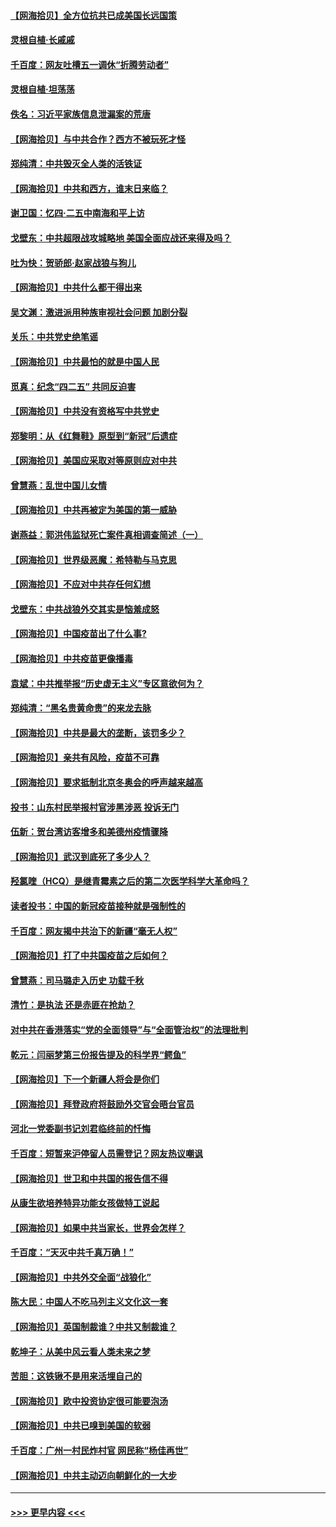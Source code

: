 #### [【网海拾贝】全方位抗共已成美国长远国策](../pages/nsc993/n12906878.md?t=04270851) 
#### [灵根自植‧长戚戚](../pages/nsc993/n12905585.md?t=04270851) 
#### [千百度：网友吐槽五一调休“折腾劳动者”](../pages/nsc993/n12905934.md?t=04270851) 
#### [灵根自植‧坦荡荡](../pages/nsc993/n12905562.md?t=04270851) 
#### [佚名：习近平家族信息泄漏案的荒唐](../pages/nsc993/n12904705.md?t=04270851) 
#### [【网海拾贝】与中共合作？西方不被玩死才怪](../pages/nsc993/n12903873.md?t=04270851) 
#### [郑纯清：中共毁灭全人类的活铁证](../pages/nsc993/n12903785.md?t=04270851) 
#### [【网海拾贝】中共和西方，谁末日来临？](../pages/nsc993/n12903482.md?t=04270851) 
#### [谢卫国：忆四‧二五中南海和平上访](../pages/nsc993/n12902192.md?t=04270851) 
#### [戈壁东：中共超限战攻城略地 美国全面应战还来得及吗？](../pages/nsc993/n12902297.md?t=04270851) 
#### [吐为快：贺骄郎‧赵家战狼与狗儿](../pages/nsc993/n12902280.md?t=04270851) 
#### [【网海拾贝】中共什么都干得出来](../pages/nsc993/n12897500.md?t=04270851) 
#### [吴文渊：激进派用种族审视社会问题 加剧分裂](../pages/nsc993/n12893881.md?t=04270851) 
#### [关乐：中共党史绝笔谣](../pages/nsc993/n12897270.md?t=04270851) 
#### [【网海拾贝】中共最怕的就是中国人民](../pages/nsc993/n12894705.md?t=04270851) 
#### [觅真：纪念“四二五” 共同反迫害](../pages/nsc993/n12894553.md?t=04270851) 
#### [【网海拾贝】中共没有资格写中共党史](../pages/nsc993/n12892231.md?t=04270851) 
#### [郑黎明：从《红舞鞋》原型到“新冠”后遗症](../pages/nsc993/n12890469.md?t=04270851) 
#### [【网海拾贝】美国应采取对等原则应对中共](../pages/nsc993/n12889176.md?t=04270851) 
#### [曾慧燕：乱世中国儿女情](../pages/nsc993/n12887931.md?t=04270851) 
#### [【网海拾贝】中共再被定为美国的第一威胁](../pages/nsc993/n12887580.md?t=04270851) 
#### [谢燕益：郭洪伟监狱死亡案件真相调查简述（一）](../pages/nsc993/n12885648.md?t=04270851) 
#### [【网海拾贝】世界级恶魔：希特勒与马克思](../pages/nsc993/n12884062.md?t=04270851) 
#### [【网海拾贝】不应对中共存任何幻想](../pages/nsc993/n12881460.md?t=04270851) 
#### [戈壁东：中共战狼外交其实是恼羞成怒](../pages/nsc993/n12880392.md?t=04270851) 
#### [【网海拾贝】中国疫苗出了什么事?](../pages/nsc993/n12879124.md?t=04270851) 
#### [【网海拾贝】中共疫苗更像播毒](../pages/nsc993/n12876631.md?t=04270851) 
#### [袁斌：中共推举报“历史虚无主义”专区意欲何为？](../pages/nsc993/n12876530.md?t=04270851) 
#### [郑纯清：“黑名贵黄命贵”的来龙去脉](../pages/nsc993/n12875589.md?t=04270851) 
#### [【网海拾贝】中共是最大的垄断，该罚多少？](../pages/nsc993/n12874006.md?t=04270851) 
#### [【网海拾贝】亲共有风险，疫苗不可靠](../pages/nsc993/n12872224.md?t=04270851) 
#### [【网海拾贝】要求抵制北京冬奥会的呼声越来越高](../pages/nsc993/n12868962.md?t=04270851) 
#### [投书：山东村民举报村官涉黑涉恶 投诉无门](../pages/nsc993/n12869726.md?t=04270851) 
#### [伍新：贺台湾访客增多和美德州疫情骤降](../pages/nsc993/n12865651.md?t=04270851) 
#### [【网海拾贝】武汉到底死了多少人？](../pages/nsc993/n12863707.md?t=04270851) 
#### [羟氯喹（HCQ）是继青霉素之后的第二次医学科学大革命吗？](../pages/nsc993/n12638564.md?t=04270851) 
#### [读者投书：中国的新冠疫苗接种就是强制性的](../pages/nsc993/n12859932.md?t=04270851) 
#### [千百度：网友揭中共治下的新疆“毫无人权”](../pages/nsc993/n12858385.md?t=04270851) 
#### [【网海拾贝】打了中共国疫苗之后如何？](../pages/nsc993/n12857866.md?t=04270851) 
#### [曾慧燕：司马璐走入历史 功载千秋](../pages/nsc993/n12856996.md?t=04270851) 
#### [清竹：是执法 还是赤匪在抢劫？](../pages/nsc993/n12856952.md?t=04270851) 
#### [对中共在香港落实“党的全面领导”与“全面管治权”的法理批判](../pages/nsc993/n12856929.md?t=04270851) 
#### [乾元：闫丽梦第三份报告提及的科学界“鳄鱼”](../pages/nsc993/n12855985.md?t=04270851) 
#### [【网海拾贝】下一个新疆人将会是你们](../pages/nsc993/n12855864.md?t=04270851) 
#### [【网海拾贝】拜登政府将鼓励外交官会晤台官员](../pages/nsc993/n12853615.md?t=04270851) 
#### [河北一党委副书记刘君临终前的忏悔](../pages/nsc993/n12849420.md?t=04270851) 
#### [千百度：短暂来沪停留人员需登记？网友热议嘲讽](../pages/nsc993/n12853497.md?t=04270851) 
#### [【网海拾贝】世卫和中共国的报告信不得](../pages/nsc993/n12850902.md?t=04270851) 
#### [从康生欲培养特异功能女孩做特工说起](../pages/nsc993/n12849289.md?t=04270851) 
#### [【网海拾贝】如果中共当家长，世界会怎样？](../pages/nsc993/n12848436.md?t=04270851) 
#### [千百度：“天灭中共千真万确！”](../pages/nsc993/n12845659.md?t=04270851) 
#### [【网海拾贝】中共外交全面“战狼化”](../pages/nsc993/n12845607.md?t=04270851) 
#### [陈大民：中国人不吃马列主义文化这一套](../pages/nsc993/n12842496.md?t=04270851) 
#### [【网海拾贝】英国制裁谁？中共又制裁谁？](../pages/nsc993/n12840909.md?t=04270851) 
#### [乾坤子：从美中风云看人类未来之梦](../pages/nsc993/n12840590.md?t=04270851) 
#### [苦胆：这铁锹不是用来活埋自己的](../pages/nsc993/n12839512.md?t=04270851) 
#### [【网海拾贝】欧中投资协定很可能要泡汤](../pages/nsc993/n12835122.md?t=04270851) 
#### [【网海拾贝】中共已嗅到美国的软弱](../pages/nsc993/n12832411.md?t=04270851) 
#### [千百度：广州一村民炸村官 网民称“杨佳再世”](../pages/nsc993/n12832380.md?t=04270851) 
#### [【网海拾贝】中共主动迈向朝鲜化的一大步](../pages/nsc993/n12829887.md?t=04270851) 

----
#### [ >>> 更早内容 <<< ](../indexes/nsc993-earlier.md)
